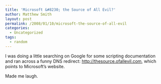 ```yaml
---
title: 'Microsoft &#8230; the Source of All Evil?'
author: Matthew Smith
layout: post
permalink: /2008/01/10/microsoft-the-source-of-all-evil
categories:
  - Uncategorized
tags:
  - random
---
```

I was doing a little searching on Google for some scripting documentation and ran across a funny DNS redirect: <http://thesource.ofallevil.com>, which points to Microsoft&#8217;s website.

Made me laugh.